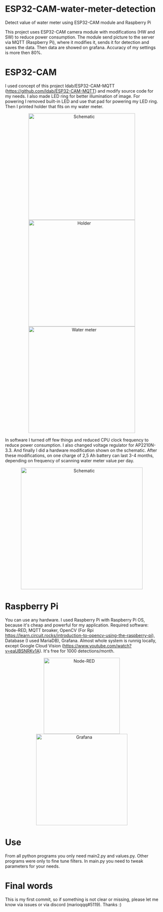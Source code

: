 # ESP32-CAM-water-meter-detection
Detect value of water meter using ESP32-CAM module and Raspberry Pi

This project uses ESP32-CAM camera module with modifications (HW and SW) to reduce power consumption. The module send picture to the server via MQTT (Raspberry Pi), where it modifies it, sends it for detection and saves the data. Then data are showed on grafana. Accuracy of my settings is more then 80%.

# ESP32-CAM
I used concept of this project ldab/ESP32-CAM-MQTT (https://github.com/ldab/ESP32-CAM-MQTT) and modify source code for my needs. I also made LED ring for better illumination of image. For powering I removed built-in LED and use that pad for powering my LED ring. Then I printed holder that fits on my water meter.

<p align="center">
  <img src="https://user-images.githubusercontent.com/93001533/165036330-9b6be7a9-bf80-417b-b244-fe3f3a429f48.png" alt="Schematic" height="350"/>
  <img src="https://user-images.githubusercontent.com/93001533/165036760-9d0ab7e6-6bdd-4bc4-bec4-07aaecccbb99.png" alt="Holder" height="350"/>
  <img src="https://user-images.githubusercontent.com/93001533/165036355-49c77b59-7057-4476-9c2e-15483e40d283.png" alt="Water meter" height="350"/>
</p>
In software I turned off few things and reduced CPU clock frequency to reduce power consumption. I also changed voltage regulator for AP2210N-3.3. And finally I did a hardware modification shown on the schematic. After these modifications, on one charge of 2,5 Ah battery can last 3-4 months, depending on frequency of scanning water meter value per day.

<p align="center">
  <img src="https://user-images.githubusercontent.com/93001533/165039323-fad308d3-c15c-46ce-819a-2e651f4b62ac.png" alt="Schematic" width="400"/>
</p>

# Raspberry Pi
You can use any hardware. I used Raspberry Pi with Raspberry Pi OS, because it's cheap and powerful for my application. Required software: Node-RED, MQTT broaker, OpenCV (For Rpi https://learn.circuit.rocks/introduction-to-opencv-using-the-raspberry-pi), Database (I used MariaDB), Grafana. Almost whole system is runnig locally, except Google Cloud Vision (https://www.youtube.com/watch?v=eaUBSNRKv1A). It's free for 1000 detections/month.

<p align="center">
  <img src="https://user-images.githubusercontent.com/93001533/165040818-18f7e09e-a50c-4717-8c48-ee41d6d78d75.png" alt="Node-RED" height="250"/>
  <img src="https://user-images.githubusercontent.com/93001533/165035822-d5094441-1f8e-47e0-95d2-24953932a834.png" alt="Grafana" height="300"/>
  </p>

# Use
From all python programs you only need main2.py and values.py. Other programs were only to fine tune filters. In main.py you need to tweak parameters for your needs.

# Final words
This is my first commit, so if something is not clear or missing, please let me know via issues or via discord (marioqqq#5119). Thanks :)
